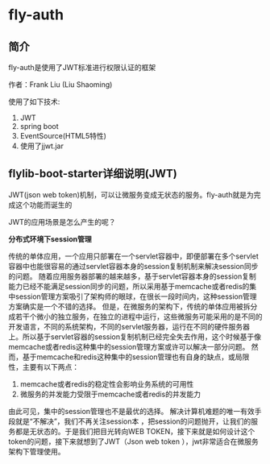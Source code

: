 # fly-auth
## 简介
fly-auth是使用了JWT标准进行权限认证的框架

作者：Frank Liu (Liu Shaoming)

使用了如下技术:
1. JWT
2. spring boot
3. EventSource(HTML5特性)
4. 使用了jjwt.jar

## flylib-boot-starter详细说明(JWT)
JWT(json web token)机制，可以让微服务变成无状态的服务。fly-auth就是为完成这个功能而诞生的

JWT的应用场景是怎么产生的呢？

**分布式环境下session管理**

传统的单体应用，一个应用只部署在一个servlet容器中，即便部署在多个servlet容器中也能很容易的通过servlet容器本身的session复制机制来解决session同步的问题。
	随着应用服务器部署的越来越多，基于servlet容器本身的session复制能力已经不能满足session同步的问题，所以采用基于memcache或者redis的集中session管理方案吸引了架构师的眼球，在很长一段时间内，这种session管理方案确实是一个不错的选择。
	但是，在微服务的架构下，传统的单体应用被拆分成若干个微小的独立服务，在独立的进程中运行，这些微服务可能采用的是不同的开发语言，不同的系统架构，不同的servlet服务器，运行在不同的硬件服务器上。所以基于servlet容器的session复制机制已经完全失去作用，这个时候基于像memcache或者redis这种集中的session管理方案或许可以解决一部分问题。
	然而，基于memcache和redis这种集中的session管理也有自身的缺点，或局限性，主要有以下两点：
1)	memcache或者redis的稳定性会影响业务系统的可用性
2)	微服务的并发能力受限于memcache或者redis的并发能力


由此可见，集中的session管理也不是最优的选择。
	解决计算机难题的唯一有效手段就是“不解决”，我们不再关注session本
	，把session的问题抛开，让我们的服务都是无状态的。于是我们把目光转向WEB TOKEN，接下来就是如何设计这个token的问题，接下来就想到了JWT（Json web token ），jwt非常适合在微服务架构下管理使用。
